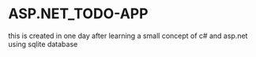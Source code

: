 # ASP.NET_TODO-APP
this is created in one day after learning a small concept of c# and asp.net using sqlite database
